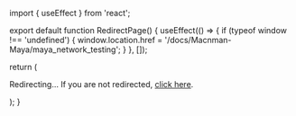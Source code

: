 import { useEffect } from 'react';

export default function RedirectPage() {
  useEffect(() => {
    if (typeof window !== 'undefined') {
      window.location.href = '/docs/Macnman-Maya/maya_network_testing';
    }
  }, []);

  return (
    <div>
      <p>Redirecting... If you are not redirected, <a href="/docs/Macnman-Maya/maya_network_testing">click here</a>.</p>
    </div>
  );
}